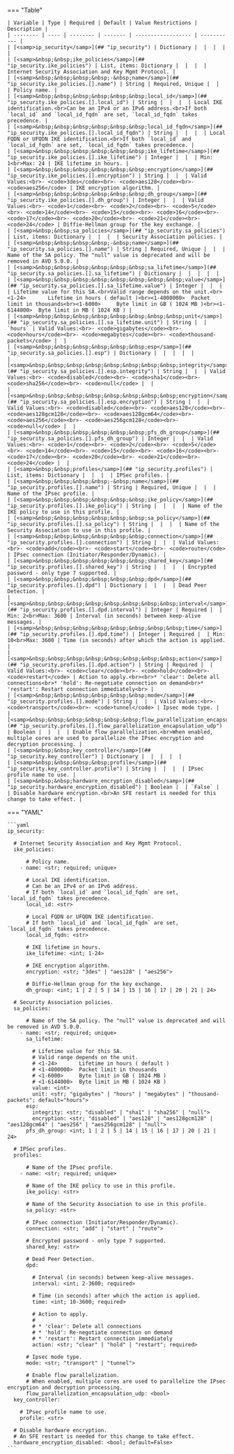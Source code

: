 <!--
  ~ Copyright (c) 2024 Arista Networks, Inc.
  ~ Use of this source code is governed by the Apache License 2.0
  ~ that can be found in the LICENSE file.
  -->
=== "Table"

    | Variable | Type | Required | Default | Value Restrictions | Description |
    | -------- | ---- | -------- | ------- | ------------------ | ----------- |
    | [<samp>ip_security</samp>](## "ip_security") | Dictionary |  |  |  |  |
    | [<samp>&nbsp;&nbsp;ike_policies</samp>](## "ip_security.ike_policies") | List, items: Dictionary |  |  |  | Internet Security Association and Key Mgmt Protocol. |
    | [<samp>&nbsp;&nbsp;&nbsp;&nbsp;-&nbsp;name</samp>](## "ip_security.ike_policies.[].name") | String | Required, Unique |  |  | Policy name. |
    | [<samp>&nbsp;&nbsp;&nbsp;&nbsp;&nbsp;&nbsp;local_id</samp>](## "ip_security.ike_policies.[].local_id") | String |  |  |  | Local IKE identification.<br>Can be an IPv4 or an IPv6 address.<br>If both `local_id` and `local_id_fqdn` are set, `local_id_fqdn` takes precedence. |
    | [<samp>&nbsp;&nbsp;&nbsp;&nbsp;&nbsp;&nbsp;local_id_fqdn</samp>](## "ip_security.ike_policies.[].local_id_fqdn") | String |  |  |  | Local FQDN or UFQDN IKE identification.<br>If both `local_id` and `local_id_fqdn` are set, `local_id_fqdn` takes precedence. |
    | [<samp>&nbsp;&nbsp;&nbsp;&nbsp;&nbsp;&nbsp;ike_lifetime</samp>](## "ip_security.ike_policies.[].ike_lifetime") | Integer |  |  | Min: 1<br>Max: 24 | IKE lifetime in hours. |
    | [<samp>&nbsp;&nbsp;&nbsp;&nbsp;&nbsp;&nbsp;encryption</samp>](## "ip_security.ike_policies.[].encryption") | String |  |  | Valid Values:<br>- <code>3des</code><br>- <code>aes128</code><br>- <code>aes256</code> | IKE encryption algorithm. |
    | [<samp>&nbsp;&nbsp;&nbsp;&nbsp;&nbsp;&nbsp;dh_group</samp>](## "ip_security.ike_policies.[].dh_group") | Integer |  |  | Valid Values:<br>- <code>1</code><br>- <code>2</code><br>- <code>5</code><br>- <code>14</code><br>- <code>15</code><br>- <code>16</code><br>- <code>17</code><br>- <code>20</code><br>- <code>21</code><br>- <code>24</code> | Diffie-Hellman group for the key exchange. |
    | [<samp>&nbsp;&nbsp;sa_policies</samp>](## "ip_security.sa_policies") | List, items: Dictionary |  |  |  | Security Association policies. |
    | [<samp>&nbsp;&nbsp;&nbsp;&nbsp;-&nbsp;name</samp>](## "ip_security.sa_policies.[].name") | String | Required, Unique |  |  | Name of the SA policy. The "null" value is deprecated and will be removed in AVD 5.0.0. |
    | [<samp>&nbsp;&nbsp;&nbsp;&nbsp;&nbsp;&nbsp;sa_lifetime</samp>](## "ip_security.sa_policies.[].sa_lifetime") | Dictionary |  |  |  |  |
    | [<samp>&nbsp;&nbsp;&nbsp;&nbsp;&nbsp;&nbsp;&nbsp;&nbsp;value</samp>](## "ip_security.sa_policies.[].sa_lifetime.value") | Integer |  |  |  | Lifetime value for this SA.<br>Valid range depends on the unit.<br><1-24>       Lifetime in hours ( default )<br><1-4000000>  Packet limit in thousands<br><1-6000>     Byte limit in GB ( 1024 MB )<br><1-6144000>  Byte limit in MB ( 1024 KB ) |
    | [<samp>&nbsp;&nbsp;&nbsp;&nbsp;&nbsp;&nbsp;&nbsp;&nbsp;unit</samp>](## "ip_security.sa_policies.[].sa_lifetime.unit") | String |  | `hours` | Valid Values:<br>- <code>gigabytes</code><br>- <code>hours</code><br>- <code>megabytes</code><br>- <code>thousand-packets</code> |  |
    | [<samp>&nbsp;&nbsp;&nbsp;&nbsp;&nbsp;&nbsp;esp</samp>](## "ip_security.sa_policies.[].esp") | Dictionary |  |  |  |  |
    | [<samp>&nbsp;&nbsp;&nbsp;&nbsp;&nbsp;&nbsp;&nbsp;&nbsp;integrity</samp>](## "ip_security.sa_policies.[].esp.integrity") | String |  |  | Valid Values:<br>- <code>disabled</code><br>- <code>sha1</code><br>- <code>sha256</code><br>- <code>null</code> |  |
    | [<samp>&nbsp;&nbsp;&nbsp;&nbsp;&nbsp;&nbsp;&nbsp;&nbsp;encryption</samp>](## "ip_security.sa_policies.[].esp.encryption") | String |  |  | Valid Values:<br>- <code>disabled</code><br>- <code>aes128</code><br>- <code>aes128gcm128</code><br>- <code>aes128gcm64</code><br>- <code>aes256</code><br>- <code>aes256gcm128</code><br>- <code>null</code> |  |
    | [<samp>&nbsp;&nbsp;&nbsp;&nbsp;&nbsp;&nbsp;pfs_dh_group</samp>](## "ip_security.sa_policies.[].pfs_dh_group") | Integer |  |  | Valid Values:<br>- <code>1</code><br>- <code>2</code><br>- <code>5</code><br>- <code>14</code><br>- <code>15</code><br>- <code>16</code><br>- <code>17</code><br>- <code>20</code><br>- <code>21</code><br>- <code>24</code> |  |
    | [<samp>&nbsp;&nbsp;profiles</samp>](## "ip_security.profiles") | List, items: Dictionary |  |  |  | IPSec profiles. |
    | [<samp>&nbsp;&nbsp;&nbsp;&nbsp;-&nbsp;name</samp>](## "ip_security.profiles.[].name") | String | Required, Unique |  |  | Name of the IPsec profile. |
    | [<samp>&nbsp;&nbsp;&nbsp;&nbsp;&nbsp;&nbsp;ike_policy</samp>](## "ip_security.profiles.[].ike_policy") | String |  |  |  | Name of the IKE policy to use in this profile. |
    | [<samp>&nbsp;&nbsp;&nbsp;&nbsp;&nbsp;&nbsp;sa_policy</samp>](## "ip_security.profiles.[].sa_policy") | String |  |  |  | Name of the Security Association to use in this profile. |
    | [<samp>&nbsp;&nbsp;&nbsp;&nbsp;&nbsp;&nbsp;connection</samp>](## "ip_security.profiles.[].connection") | String |  |  | Valid Values:<br>- <code>add</code><br>- <code>start</code><br>- <code>route</code> | IPsec connection (Initiator/Responder/Dynamic). |
    | [<samp>&nbsp;&nbsp;&nbsp;&nbsp;&nbsp;&nbsp;shared_key</samp>](## "ip_security.profiles.[].shared_key") | String |  |  |  | Encrypted password - only type 7 supported. |
    | [<samp>&nbsp;&nbsp;&nbsp;&nbsp;&nbsp;&nbsp;dpd</samp>](## "ip_security.profiles.[].dpd") | Dictionary |  |  |  | Dead Peer Detection. |
    | [<samp>&nbsp;&nbsp;&nbsp;&nbsp;&nbsp;&nbsp;&nbsp;&nbsp;interval</samp>](## "ip_security.profiles.[].dpd.interval") | Integer | Required |  | Min: 2<br>Max: 3600 | Interval (in seconds) between keep-alive messages. |
    | [<samp>&nbsp;&nbsp;&nbsp;&nbsp;&nbsp;&nbsp;&nbsp;&nbsp;time</samp>](## "ip_security.profiles.[].dpd.time") | Integer | Required |  | Min: 10<br>Max: 3600 | Time (in seconds) after which the action is applied. |
    | [<samp>&nbsp;&nbsp;&nbsp;&nbsp;&nbsp;&nbsp;&nbsp;&nbsp;action</samp>](## "ip_security.profiles.[].dpd.action") | String | Required |  | Valid Values:<br>- <code>clear</code><br>- <code>hold</code><br>- <code>restart</code> | Action to apply.<br><br>* 'clear': Delete all connections<br>* 'hold': Re-negotiate connection on demand<br>* 'restart': Restart connection immediately<br> |
    | [<samp>&nbsp;&nbsp;&nbsp;&nbsp;&nbsp;&nbsp;mode</samp>](## "ip_security.profiles.[].mode") | String |  |  | Valid Values:<br>- <code>transport</code><br>- <code>tunnel</code> | Ipsec mode type. |
    | [<samp>&nbsp;&nbsp;&nbsp;&nbsp;&nbsp;&nbsp;flow_parallelization_encapsulation_udp</samp>](## "ip_security.profiles.[].flow_parallelization_encapsulation_udp") | Boolean |  |  |  | Enable flow parallelization.<br>When enabled, multiple cores are used to parallelize the IPsec encryption and decryption processing. |
    | [<samp>&nbsp;&nbsp;key_controller</samp>](## "ip_security.key_controller") | Dictionary |  |  |  |  |
    | [<samp>&nbsp;&nbsp;&nbsp;&nbsp;profile</samp>](## "ip_security.key_controller.profile") | String |  |  |  | IPsec profile name to use. |
    | [<samp>&nbsp;&nbsp;hardware_encryption_disabled</samp>](## "ip_security.hardware_encryption_disabled") | Boolean |  | `False` |  | Disable hardware encryption.<br>An SFE restart is needed for this change to take effect. |

=== "YAML"

    ```yaml
    ip_security:

      # Internet Security Association and Key Mgmt Protocol.
      ike_policies:

          # Policy name.
        - name: <str; required; unique>

          # Local IKE identification.
          # Can be an IPv4 or an IPv6 address.
          # If both `local_id` and `local_id_fqdn` are set, `local_id_fqdn` takes precedence.
          local_id: <str>

          # Local FQDN or UFQDN IKE identification.
          # If both `local_id` and `local_id_fqdn` are set, `local_id_fqdn` takes precedence.
          local_id_fqdn: <str>

          # IKE lifetime in hours.
          ike_lifetime: <int; 1-24>

          # IKE encryption algorithm.
          encryption: <str; "3des" | "aes128" | "aes256">

          # Diffie-Hellman group for the key exchange.
          dh_group: <int; 1 | 2 | 5 | 14 | 15 | 16 | 17 | 20 | 21 | 24>

      # Security Association policies.
      sa_policies:

          # Name of the SA policy. The "null" value is deprecated and will be removed in AVD 5.0.0.
        - name: <str; required; unique>
          sa_lifetime:

            # Lifetime value for this SA.
            # Valid range depends on the unit.
            # <1-24>       Lifetime in hours ( default )
            # <1-4000000>  Packet limit in thousands
            # <1-6000>     Byte limit in GB ( 1024 MB )
            # <1-6144000>  Byte limit in MB ( 1024 KB )
            value: <int>
            unit: <str; "gigabytes" | "hours" | "megabytes" | "thousand-packets"; default="hours">
          esp:
            integrity: <str; "disabled" | "sha1" | "sha256" | "null">
            encryption: <str; "disabled" | "aes128" | "aes128gcm128" | "aes128gcm64" | "aes256" | "aes256gcm128" | "null">
          pfs_dh_group: <int; 1 | 2 | 5 | 14 | 15 | 16 | 17 | 20 | 21 | 24>

      # IPSec profiles.
      profiles:

          # Name of the IPsec profile.
        - name: <str; required; unique>

          # Name of the IKE policy to use in this profile.
          ike_policy: <str>

          # Name of the Security Association to use in this profile.
          sa_policy: <str>

          # IPsec connection (Initiator/Responder/Dynamic).
          connection: <str; "add" | "start" | "route">

          # Encrypted password - only type 7 supported.
          shared_key: <str>

          # Dead Peer Detection.
          dpd:

            # Interval (in seconds) between keep-alive messages.
            interval: <int; 2-3600; required>

            # Time (in seconds) after which the action is applied.
            time: <int; 10-3600; required>

            # Action to apply.
            #
            # * 'clear': Delete all connections
            # * 'hold': Re-negotiate connection on demand
            # * 'restart': Restart connection immediately
            action: <str; "clear" | "hold" | "restart"; required>

          # Ipsec mode type.
          mode: <str; "transport" | "tunnel">

          # Enable flow parallelization.
          # When enabled, multiple cores are used to parallelize the IPsec encryption and decryption processing.
          flow_parallelization_encapsulation_udp: <bool>
      key_controller:

        # IPsec profile name to use.
        profile: <str>

      # Disable hardware encryption.
      # An SFE restart is needed for this change to take effect.
      hardware_encryption_disabled: <bool; default=False>
    ```
